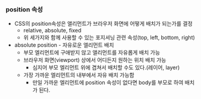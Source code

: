 ### position 속성
- CSS의 position속성은 앨리먼트가 브라우저 화면에 어떻게 배치가 되는가를 결정
  - relative, absolute, fixed
  - 위 세가지와 함께 사용할 수 있는 포지셔닝 관련 속성(top, left, bottom, right)
- absolute position - 자유로운 엘리먼트 배치
  - 부모 엘리먼트에 구애받지 않고 앨리먼트를 자유롭게 배치 가능
  - 브라우저 화면(viewport) 상에서 어디든지 원하는 위치 배치 가능
    - 심지어 부모 엘리먼트 위에 겹쳐서 배치할 수도 있다.(레이어, layer)
  - 가장 가까운 엘리먼트의 내부에서 자유 배치 가능함
    - 만일 가까운 엘리먼트에 position 속성이 없다면 body를 부모로 하여 배치가 된다.